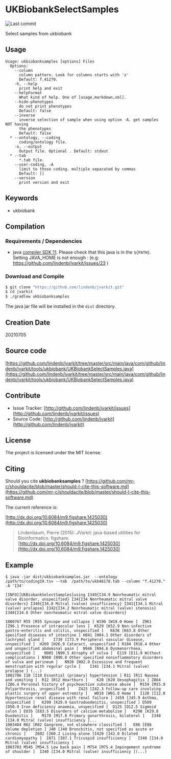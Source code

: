 # UKBiobankSelectSamples

![Last commit](https://img.shields.io/github/last-commit/lindenb/jvarkit.png)

Select samples from ukbiobank


## Usage

```
Usage: ukbiobanksamples [options] Files
  Options:
    --column
      column pattern. Look for columns starts with 'x'
      Default: f.41270.
    -h, --help
      print help and exit
    --helpFormat
      What kind of help. One of [usage,markdown,xml].
    --hide-phenotypes
      do not print phenotypes
      Default: false
    --inverse
      inverse selection of sample when using option -A. get samples NOT having 
      the phenotypes
      Default: false
  * --ontology, --coding
      coding/ontology file.
    -o, --output
      Output file. Optional . Default: stdout
  * --tab
      *.tab file.
    --user-coding, -A
      limit to those coding. multiple separated by commas
      Default: []
    --version
      print version and exit

```


## Keywords

 * ukbiobank


## Compilation

### Requirements / Dependencies

* java [compiler SDK 11](https://jdk.java.net/11/). Please check that this java is in the `${PATH}`. Setting JAVA_HOME is not enough : (e.g: https://github.com/lindenb/jvarkit/issues/23 )


### Download and Compile

```bash
$ git clone "https://github.com/lindenb/jvarkit.git"
$ cd jvarkit
$ ./gradlew ukbiobanksamples
```

The java jar file will be installed in the `dist` directory.


## Creation Date

20210705

## Source code 

[https://github.com/lindenb/jvarkit/tree/master/src/main/java/com/github/lindenb/jvarkit/tools/ukbiobank/UKBiobankSelectSamples.java](https://github.com/lindenb/jvarkit/tree/master/src/main/java/com/github/lindenb/jvarkit/tools/ukbiobank/UKBiobankSelectSamples.java)


## Contribute

- Issue Tracker: [http://github.com/lindenb/jvarkit/issues](http://github.com/lindenb/jvarkit/issues)
- Source Code: [http://github.com/lindenb/jvarkit](http://github.com/lindenb/jvarkit)

## License

The project is licensed under the MIT license.

## Citing

Should you cite **ukbiobanksamples** ? [https://github.com/mr-c/shouldacite/blob/master/should-I-cite-this-software.md](https://github.com/mr-c/shouldacite/blob/master/should-I-cite-this-software.md)

The current reference is:

[http://dx.doi.org/10.6084/m9.figshare.1425030](http://dx.doi.org/10.6084/m9.figshare.1425030)

> Lindenbaum, Pierre (2015): JVarkit: java-based utilities for Bioinformatics. figshare.
> [http://dx.doi.org/10.6084/m9.figshare.1425030](http://dx.doi.org/10.6084/m9.figshare.1425030)


## Example

```
$ java -jar dist/ukbiobanksamples.jar  --ontology /path/to/coding19.tsv --tab  /path/to/ukb46178.tab --column "f.41270." -A 'I34'

[INFO][UKBiobankSelectSamples]using I349{I34.9 Nonrheumatic mitral valve disorder, unspecified} I34{I34 Nonrheumatic mitral valve disorders} I340{I34.0 Mitral (valve) insufficiency} I341{I34.1 Mitral (valve) prolapse} I342{I34.2 Nonrheumatic mitral (valve) stenosis} I348{I34.8 Other nonrheumatic mitral valve disorders}

1000767	R55 [R55 Syncope and collapse ]	W190 [W19.0 Home ]	Z961 [Z96.1 Presence of intraocular lens ]	K529 [K52.9 Non-infective gastro-enteritis and colitis, unspecified ]	K638 [K63.8 Other specified diseases of intestine ]	H041 [H04.1 Other disorders of lachrymal gland ]	I739 [I73.9 Peripheral vascular disease, unspecified ]	H269 [H26.9 Cataract, unspecified ]	R104 [R10.4 Other and unspecified abdominal pain ]	N946 [N94.6 Dysmenorrhoea, unspecified ]	N905 [N90.5 Atrophy of vulva ]	E119 [E11.9 Without complications ]	N908 [N90.8 Other specified noninflammatory disorders of vulva and perineum ]	N920 [N92.0 Excessive and frequent menstruation with regular cycle ]	I341 [I34.1 Mitral (valve) prolapse ] (...)
1002786	I10 [I10 Essential (primary) hypertension ]	R11 [R11 Nausea and vomiting ]	R12 [R12 Heartburn ]	K20 [K20 Oesophagitis ]	Z864 [Z86.4 Personal history of psychoactive substance abuse ]	M159 [M15.9 Polyarthrosis, unspecified ]	Z423 [Z42.3 Follow-up care involving plastic surgery of upper extremity ]	W010 [W01.0 Home ]	I120 [I12.0 Hypertensive renal disease with renal failure ]	J459 [J45.9 Asthma, unspecified ]	K299 [K29.9 Gastroduodenitis, unspecified ]	D509 [D50.9 Iron deficiency anaemia, unspecified ]	D125 [D12.5 Sigmoid colon ]	E835 [E83.5 Disorders of calcium metabolism ]	K298 [K29.8 Duodenitis ]	M170 [M17.0 Primary gonarthrosis, bilateral ]	I340 [I34.0 Mitral (valve) insufficiency ]...
1003404	R02 [R02 Gangrene, not elsewhere classified ]	E86 [E86 Volume depletion ]	J40 [J40 Bronchitis, not specified as acute or chronic ]	Z602 [Z60.2 Living alone ]I420 [I42.0 Dilated cardiomyopathy ]	I071 [I07.1 Tricuspid insufficiency ]	I340 [I34.0 Mitral (valve) insufficiency ]
1003703	M545 [M54.5 Low back pain ]	M754 [M75.4 Impingement syndrome of shoulder ]	I340 [I34.0 Mitral (valve) insufficiency ](...)
```


